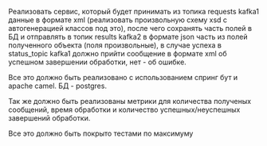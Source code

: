 Реализовать сервис, который будет принимать из топика requests kafka1 данные в формате xml (реализовать произвольную схему xsd с автогенерацией классов под это), после чего сохранять часть полей в БД и отправлять  в топик results kafka2 в формате json часть из полей полученного объекта (поля произвольные), в случае успеха в status_topic kafka1 должно прийти сообщение в формате xml об успешном завершении обработки, нет - об ошибке.

Все это должно быть реализовано с использованием спринг бут и apache camel. БД - postgres.

Так же должно быть реализованы метрики для количества полученых сообщений, время обработки и количество успешных/неуспешных завершений обработки.

Все это должно быть покрыто тестами по максимуму
